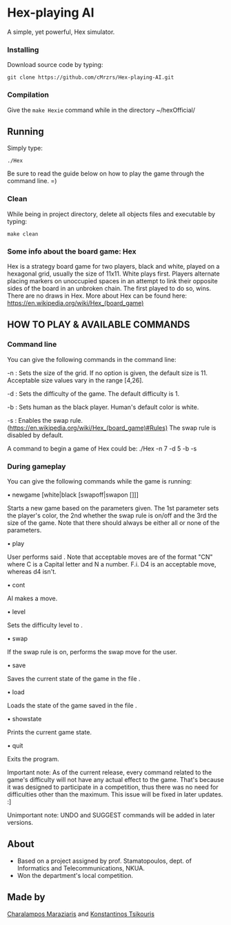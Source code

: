 # Hex-playing AI

A simple, yet powerful, Hex simulator.


### Installing

Download source code by typing:

```
git clone https://github.com/cMrzrs/Hex-playing-AI.git
```


### Compilation

Give the ``` make Hexie ``` command while in the directory ~/hexOfficial/


## Running 

Simply type:

```
./Hex
```
Be sure to read the guide below on how to play the game through the command line. =)


### Clean

While being in project directory, delete all objects files and executable by typing:   

```
make clean
```


### Some info about the board game: Hex

Hex is a strategy board game for two players, black and white, played on a hexagonal grid, usually the size of 11x11. 
White plays first. 
Players alternate placing markers on unoccupied spaces in an attempt to link their opposite sides of the board in an 
unbroken chain. 
The first played to do so, wins. There are no draws in Hex. 
More about Hex can be found here: https://en.wikipedia.org/wiki/Hex_(board_game)


## HOW TO PLAY & AVAILABLE COMMANDS

### Command line
You can give the following commands in the command line:

-n <size> : Sets the size of the grid. If no option is given, the default size is 11. Acceptable size values vary in the range [4,26].

-d <difficulty> : Sets the difficulty of the game. The default difficulty is 1.

-b : Sets human as the black player. Human's default color is white.

-s : Enables the swap rule. (https://en.wikipedia.org/wiki/Hex_(board_game)#Rules) The swap rule is disabled by default.

A command to begin a game of Hex could be: ./Hex -n 7 -d 5 -b -s


### During gameplay
You can give the following commands while the game is running:

• newgame [white|black [swapoff|swapon [<size>]]]

Starts a new game based on the parameters given. The 1st parameter sets the player's color, the 2nd whether the swap rule 
is on/off and the 3rd the size of the game. 
Note that there should always be either all or none of the parameters. 

• play <move>

User performs said <move>. 
Note that acceptable moves are of the format "CN" where C is a Capital letter and N a number. F.i. D4 is an acceptable move, whereas d4 isn't. 

• cont

AI makes a move.

• level <difficulty>

Sets the difficulty level to <difficulty>.

• swap

If the swap rule is on, performs the swap move for the user.

• save <statefile>
  
Saves the current state of the game in the file <statefile>.

• load <statefile>
  
Loads the state of the game saved in the file <statefile>.

• showstate

Prints the current game state.

• quit

Exits the program.


Important note: As of the current release, every command related to the game's difficulty will not have any actual effect to the game. 
That's because it was designed to participate in a competition, thus there was no need for difficulties other than the maximum. 
This issue will be fixed in later updates. :]

Unimportant note: UNDO and SUGGEST commands will be added in later versions.


## About
- Based on a project assigned by prof. Stamatopoulos, dept. of Informatics and Telecommunications, NKUA.
- Won the department's local competition.


## Made by
[Charalampos Maraziaris](https://github.com/cMrzrs)
and
[Konstantinos Tsikouris](https://github.com/superlink2013)
